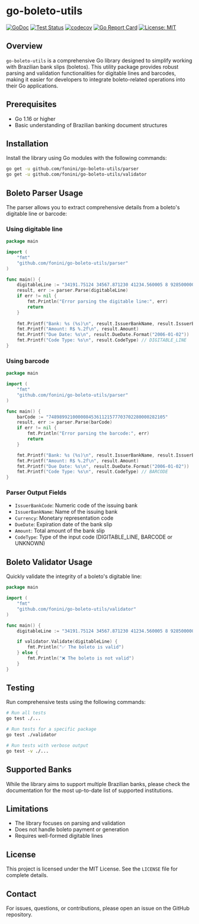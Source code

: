 # go-boleto-utils

[![GoDoc](https://pkg.go.dev/badge/github.com/fonini/go-boleto-utils)](https://pkg.go.dev/github.com/fonini/go-boleto-utils)
[![Test Status](https://github.com/fonini/go-boleto-utils/workflows/tests/badge.svg)](https://github.com/fonini/go-boleto-utils/actions?query=workflow%3Atests)
[![codecov](https://codecov.io/github/fonini/go-boleto-utils/graph/badge.svg?token=L8ZSJUCHFJ)](https://codecov.io/github/fonini/go-boleto-utils)
[![Go Report Card](https://goreportcard.com/badge/github.com/fonini/go-boleto-utils?force=true)](https://goreportcard.com/report/github.com/fonini/go-boleto-utils)
[![License: MIT](https://img.shields.io/badge/License-MIT-yellow.svg)](https://opensource.org/licenses/MIT)

## Overview

`go-boleto-utils` is a comprehensive Go library designed to simplify working with Brazilian bank slips (boletos). This utility package provides robust parsing and validation functionalities for digitable lines and barcodes, making it easier for developers to integrate boleto-related operations into their Go applications.

## Prerequisites

- Go 1.16 or higher
- Basic understanding of Brazilian banking document structures

## Installation

Install the library using Go modules with the following commands:

```sh
go get -u github.com/fonini/go-boleto-utils/parser
go get -u github.com/fonini/go-boleto-utils/validator
```

## Boleto Parser Usage

The parser allows you to extract comprehensive details from a boleto's digitable line or barcode:

### Using digitable line
```go
package main

import (
    "fmt"
    "github.com/fonini/go-boleto-utils/parser"
)

func main() {
    digitableLine := "34191.75124 34567.871230 41234.560005 8 92850000026035"
    result, err := parser.Parse(digitableLine)
    if err != nil {
        fmt.Println("Error parsing the digitable line:", err)
        return
    }
    
    fmt.Printf("Bank: %s (%s)\n", result.IssuerBankName, result.IssuerBankCode)
    fmt.Printf("Amount: R$ %.2f\n", result.Amount)
    fmt.Printf("Due Date: %s\n", result.DueDate.Format("2006-01-02"))
    fmt.Printf("Code Type: %s\n", result.CodeType) // DIGITABLE_LINE
}
```

### Using barcode

```go
package main

import (
    "fmt"
    "github.com/fonini/go-boleto-utils/parser"
)

func main() {
    barCode := "74898992100000845361121577703702280000282105"
    result, err := parser.Parse(barCode)
    if err != nil {
        fmt.Println("Error parsing the barcode:", err)
        return
    }

    fmt.Printf("Bank: %s (%s)\n", result.IssuerBankName, result.IssuerBankCode)
    fmt.Printf("Amount: R$ %.2f\n", result.Amount)
    fmt.Printf("Due Date: %s\n", result.DueDate.Format("2006-01-02"))
    fmt.Printf("Code Type: %s\n", result.CodeType) // BARCODE
}
```

### Parser Output Fields

- `IssuerBankCode`: Numeric code of the issuing bank
- `IssuerBankName`: Name of the issuing bank
- `Currency`: Monetary representation code
- `DueDate`: Expiration date of the bank slip
- `Amount`: Total amount of the bank slip
- `CodeType`: Type of the input code (DIGITABLE_LINE, BARCODE or UNKNOWN)

## Boleto Validator Usage

Quickly validate the integrity of a boleto's digitable line:

```go
package main

import (
	"fmt"
	"github.com/fonini/go-boleto-utils/validator"
)

func main() {
	digitableLine := "34191.75124 34567.871230 41234.560005 8 92850000026035"

	if validator.Validate(digitableLine) {
		fmt.Println("✅ The boleto is valid")
	} else {
		fmt.Println("❌ The boleto is not valid")
	}
}
```

## Testing

Run comprehensive tests using the following commands:

```sh
# Run all tests
go test ./...

# Run tests for a specific package
go test ./validator

# Run tests with verbose output
go test -v ./...
```

## Supported Banks

While the library aims to support multiple Brazilian banks, please check the documentation for the most up-to-date list of supported institutions.

## Limitations

- The library focuses on parsing and validation
- Does not handle boleto payment or generation
- Requires well-formed digitable lines

## License

This project is licensed under the MIT License. See the `LICENSE` file for complete details.

## Contact

For issues, questions, or contributions, please open an issue on the GitHub repository.